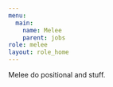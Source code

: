 ```yaml
---
menu:
  main:
    name: Melee
    parent: jobs
role: melee
layout: role_home
---
```

Melee do positional and stuff.
